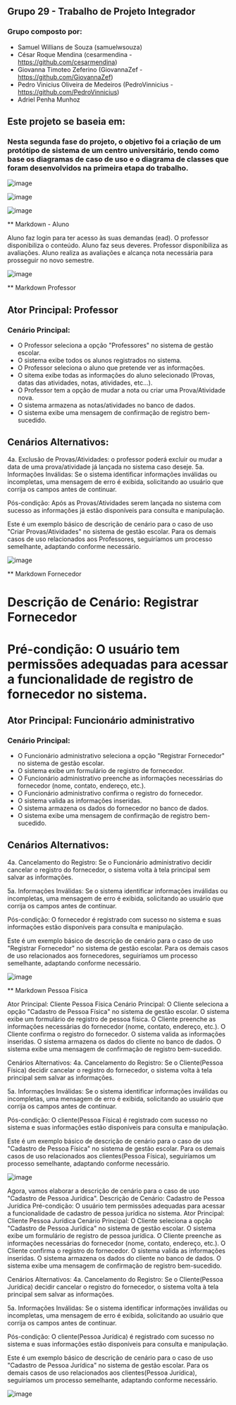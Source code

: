 ## Grupo 29 - Trabalho de Projeto Integrador

### Grupo composto por:

- Samuel Willians de Souza (samuelwsouza)
- César Roque Mendina (cesarmendina - https://github.com/cesarmendina)
- Giovanna Timoteo Zeferino (GiovannaZef - https://github.com/GiovannaZef)
- Pedro Vinicius Oliveira de Medeiros (PedroVinnicius - https://github.com/PedroVinnicius)
- Adriel Penha Munhoz

## Este projeto se baseia em:

### Nesta segunda fase do projeto, o objetivo foi a criação de um protótipo de sistema de um centro universitário, tendo como base os diagramas de caso de uso e o diagrama de classes que foram desenvolvidos na primeira etapa do trabalho.

![image](https://github.com/samuelwsouza/pi-dsoo/assets/83421432/7f59bf4c-6b5c-4917-b6ed-042020843d45)

![image](https://github.com/samuelwsouza/pi-dsoo/assets/83421432/ff2f3ab4-cf5e-4ab3-838f-526b654489d0)

![image](https://github.com/samuelwsouza/pi-dsoo/assets/83421432/3b687077-ded9-42d2-91ac-bf701c60e61d)

** Markdown - Aluno

Aluno faz login para ter acesso às suas demandas (ead).
O professor disponibiliza o conteúdo.
Aluno faz seus deveres.
Professor disponibiliza as avaliações.
Aluno realiza as avaliações e alcança nota necessária para prosseguir no novo semestre.  

![image](https://github.com/samuelwsouza/pi-dsoo/assets/83421432/25224cf9-aeaa-4bae-8c71-24dda3d4139e)


** Markdown Professor

## Ator Principal: Professor

### Cenário Principal:

- O Professor seleciona a opção "Professores" no sistema de gestão escolar.
- O sistema exibe todos os alunos registrados no sistema.
- O Professor seleciona o aluno que pretende ver as informações.
- O sitema exibe todas as informações do aluno selecionado (Provas, datas das atividades, notas, atividades, etc...).
- O Professor tem a opção de mudar a nota ou criar uma Prova/Atividade nova.
- O sistema armazena as notas/atividades no banco de dados.
- O sistema exibe uma mensagem de confirmação de registro bem-sucedido.

## Cenários Alternativos:

4a. Exclusão de Provas/Atividades:
o professor poderá excluir ou mudar a data de uma prova/atividade já lançada no sistema caso deseje.
5a. Informações Inválidas:
Se o sistema identificar informações inválidas ou incompletas, uma mensagem de erro é exibida, solicitando ao usuário que corrija os campos antes de continuar.

Pós-condição: Após as Provas/Atividades serem lançada no sistema com sucesso as informações já estão disponíveis para consulta e manipulação.

Este é um exemplo básico de descrição de cenário para o caso de uso "Criar Provas/Atividades" no sistema de gestão escolar.
Para os demais casos de uso relacionados aos Professores, seguiríamos um processo semelhante, adaptando conforme necessário.

![image](https://github.com/samuelwsouza/pi-dsoo/assets/83421432/f0b65902-1aec-421f-a46c-a5aa22941b58)


** Markdown Fornecedor

# Descrição de Cenário: Registrar Fornecedor

# Pré-condição: O usuário tem permissões adequadas para acessar a funcionalidade de registro de fornecedor no sistema.

## Ator Principal: Funcionário administrativo

### Cenário Principal:

- O Funcionário administrativo seleciona a opção "Registrar Fornecedor" no sistema de gestão escolar.
- O sistema exibe um formulário de registro de fornecedor.
- O Funcionário administrativo preenche as informações necessárias do fornecedor (nome, contato, endereço, etc.).
- O Funcionário administrativo confirma o registro do fornecedor.
- O sistema valida as informações inseridas.
- O sistema armazena os dados do fornecedor no banco de dados.
- O sistema exibe uma mensagem de confirmação de registro bem-sucedido.

## Cenários Alternativos:

4a. Cancelamento do Registro:
Se o Funcionário administrativo decidir cancelar o registro do fornecedor, o sistema volta à tela principal sem salvar as informações.

5a. Informações Inválidas:
Se o sistema identificar informações inválidas ou incompletas, uma mensagem de erro é exibida, solicitando ao usuário que corrija os campos antes de continuar.

Pós-condição: O fornecedor é registrado com sucesso no sistema e suas informações estão disponíveis para consulta e manipulação.

Este é um exemplo básico de descrição de cenário para o caso de uso "Registrar Fornecedor" no sistema de gestão escolar.
Para os demais casos de uso relacionados aos fornecedores, seguiríamos um processo semelhante, adaptando conforme necessário.

![image](https://github.com/samuelwsouza/pi-dsoo/assets/83421432/631d786f-4bd3-45ab-9e3a-ee87f61b2ad1)

** Markdown Pessoa Física

Ator Principal: Cliente Pessoa Física
Cenário Principal:
O Cliente seleciona a opção "Cadastro de Pessoa Física" no sistema de gestão escolar.
O sistema exibe um formulário de registro de pessoa física.
O Cliente preenche as informações necessárias do fornecedor (nome, contato, endereço, etc.).
O Cliente confirma o registro do fornecedor.
O sistema valida as informações inseridas.
O sistema armazena os dados do cliente no banco de dados.
O sistema exibe uma mensagem de confirmação de registro bem-sucedido.

Cenários Alternativos:
4a. Cancelamento do Registro:
Se o Cliente(Pessoa Física) decidir cancelar o registro do fornecedor, o sistema volta à tela principal sem salvar as informações.

5a. Informações Inválidas:
Se o sistema identificar informações inválidas ou incompletas, uma mensagem de erro é exibida, solicitando ao usuário que corrija os campos antes de continuar.

Pós-condição: O cliente(Pessoa Física) é registrado com sucesso no sistema e suas informações estão disponíveis para consulta e manipulação.

Este é um exemplo básico de descrição de cenário para o caso de uso "Cadastro de Pessoa Física" no sistema de gestão escolar.
Para os demais casos de uso relacionados aos clientes(Pessoa Física), seguiríamos um processo semelhante, adaptando conforme necessário.

![image](https://github.com/samuelwsouza/pi-dsoo/assets/83421432/531b94cc-7ea2-48af-a98c-e3bd3b003fc8)

Agora, vamos elaborar a descrição de cenário para o caso de uso "Cadastro de Pessoa Jurídica".
Descrição de Cenário: Cadastro de Pessoa Jurídica
Pré-condição: O usuário tem permissões adequadas para acessar a funcionalidade de cadastro de pessoa jurídica no sistema.
Ator Principal: Cliente Pessoa Jurídica
Cenário Principal:
O Cliente seleciona a opção "Cadastro de Pessoa Jurídica" no sistema de gestão escolar.
O sistema exibe um formulário de registro de pessoa jurídica.
O Cliente preenche as informações necessárias do fornecedor (nome, contato, endereço, etc.).
O Cliente confirma o registro do fornecedor.
O sistema valida as informações inseridas.
O sistema armazena os dados do cliente no banco de dados.
O sistema exibe uma mensagem de confirmação de registro bem-sucedido.

Cenários Alternativos:
4a. Cancelamento do Registro:
Se o Cliente(Pessoa Jurídica) decidir cancelar o registro do fornecedor, o sistema volta à tela principal sem salvar as informações.

5a. Informações Inválidas:
Se o sistema identificar informações inválidas ou incompletas, uma mensagem de erro é exibida, solicitando ao usuário que corrija os campos antes de continuar.

Pós-condição: O cliente(Pessoa Jurídica) é registrado com sucesso no sistema e suas informações estão disponíveis para consulta e manipulação.

Este é um exemplo básico de descrição de cenário para o caso de uso "Cadastro de Pessoa Jurídica" no sistema de gestão escolar.
Para os demais casos de uso relacionados aos clientes(Pessoa Jurídica), seguiríamos um processo semelhante, adaptando conforme necessário.

![image](https://github.com/samuelwsouza/pi-dsoo/assets/83421432/388920d3-ad6f-4a09-9c36-83a6e7edee5a)

